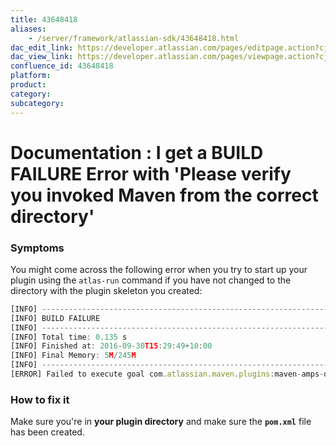 ```yaml
---
title: 43648418
aliases:
    - /server/framework/atlassian-sdk/43648418.html
dac_edit_link: https://developer.atlassian.com/pages/editpage.action?cjm=wozere&pageId=43648418
dac_view_link: https://developer.atlassian.com/pages/viewpage.action?cjm=wozere&pageId=43648418
confluence_id: 43648418
platform:
product:
category:
subcategory:
---
```

# Documentation : I get a BUILD FAILURE Error with 'Please verify you invoked Maven from the correct directory'

### Symptoms

You might come across the following error when you try to start up your plugin using the `atlas-run` command if you have not changed to the directory with the plugin skeleton you created:

``` javascript
[INFO] ------------------------------------------------------------------------
[INFO] BUILD FAILURE
[INFO] ------------------------------------------------------------------------
[INFO] Total time: 0.135 s
[INFO] Finished at: 2016-09-30T15:29:49+10:00
[INFO] Final Memory: 5M/245M
[INFO] ------------------------------------------------------------------------
[ERROR] Failed to execute goal com.atlassian.maven.plugins:maven-amps-dispatcher-plugin:6.2.6:run (default-cli): Goal requires a project to execute but there is no POM in this directory (/Users/mpaisley/Test). Please verify you invoked Maven from the correct directory. -> [Help 1]
```

### How to fix it

Make sure you're in **your plugin directory** and make sure the **`pom.xml`** file has been created. 

















































































































































































































































































































